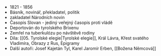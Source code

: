 - 1821 - 1856
- Básník, novinář, překladatel, politik
- zakladatel Národních novin
- Časopis Slovan - jediný veřejný časopis proti vládě
- Deportován do tyrolského Brixenu
- Zemřel na tuberkulózu po návštěvě rodiny
- Díla: [[05. Tyrolské elegie|Tyrolské elegie]], Král Lávra, Křest svatého Vladimíra, Obrazy z Rus, Epigramy
- Další autoři: Josef Kajetán Tyl, Karel Jaromír Erben, [[Božena Němcová]]